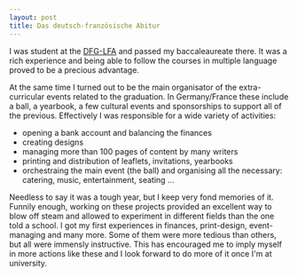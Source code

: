 ```yaml
---
layout: post
title: Das deutsch-französische Abitur
---
```


I was student at the [DFG-LFA](https://dfglfa.net/dfg) and passed my baccaleaureate there. It was a rich experience and being able to follow the courses in multiple language proved to be a precious advantage.

At the same time I turned out to be the main organisator of the extra-curricular events related to the graduation. In Germany/France these include a ball, a yearbook, a few cultural events and sponsorships to support all of the previous. Effectively I was responsible for a wide variety of activities:
* opening a bank account and balancing the finances
* creating designs
* managing more than 100 pages of content by many writers
* printing and distribution of leaflets, invitations, yearbooks
* orchestraing the main event (the ball) and organising all the necessary: catering, music, entertainment, seating ...

Needless to say it was a tough year, but I keep very fond memories of it. Funnily enough, working on these projects provided an excellent way to blow off steam and allowed to experiment in different fields than the one told a school. I got my first experiences in finances, print-design, event-managing and many more. Some of them were more tedious than others, but all were immensly instructive. This has encouraged me to imply myself in more actions like these and I look forward to do more of it once I'm at university.